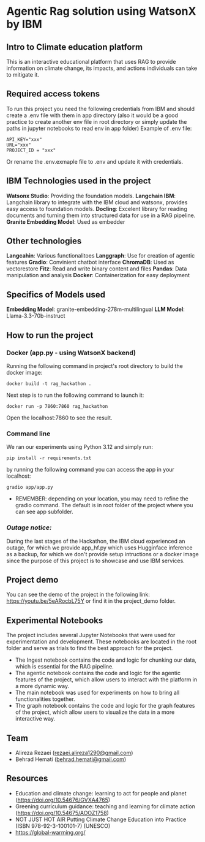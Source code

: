 # Agentic Rag solution using WatsonX by IBM
## Intro to Climate education platform
This is an interactive educational platform that uses RAG to provide information on climate change, its impacts, and actions individuals can take to mitigate it.

## Required access tokens
To  run this project you need the following credentials from IBM and should create a .env file with them in app directory (also it would be a good practice to create another env file in root directory or simply update the paths in jupyter notebooks to read env in app folder)
Example of .env file:
```
API_KEY="xxx"
URL="xxx"
PROJECT_ID = "xxx"
``` 
Or rename the .env.exmaple file to .env and update it with credentials.

## IBM Technologies used in the project

**Watsonx Studio**: Providing the foundation models.
**Langchain IBM**: Langchain library to integrate with the IBM cloud and watsonx, provides easy access to foundation models.
**Docling**: Excelent library for reading documents and turning them into structured data for use in a RAG pipeline.
**Granite Embedding Model**: Used as embedder 

## Other technologies
**Langcahin**: Various functionalitoes
**Langgraph**: Use for creation of agentic features
**Gradio**: Convinient chatbot interface
**ChromaDB**: Used as vectorestore
**Fitz**: Read and write binary content and files
**Pandas**: Data manipulation and analysis
**Docker**: Containerization for easy deployment

## Specifics of Models used
**Embedding Model**: granite-embedding-278m-multilingual
**LLM Model**: Llama-3.3-70b-instruct

## How to run the project
### Docker (app.py - using WatsonX backend)

Running the following command in project's root directory to build the docker image:
```
docker build -t rag_hackathon .      
```
Next step is to run the following command to launch it:
```
docker run -p 7860:7860 rag_hackathon
```
Open the localhost:7860 to see the result.

### Command line 

We ran our experiments using Python 3.12 and simply run:
```
pip install -r requirements.txt
```

by running the following command you can access the app in your localhost:
```
gradio app/app.py
```
* REMEMBER: depending on your location, you may need to refine the gradio command. The default is in root folder of the project where you can see app subfolder.

### *Outage notice:* 
During the last stages of the Hackathon, the IBM cloud experienced an outage, for which we provide app_hf.py which uses Hugginface inference as a backup, for which we don't provide setup intructions or a docker image since the purpose of this project is to showcase and use IBM services.
## Project demo

You can see the demo of the project in the following link: https://youtu.be/5eARocbL75Y or find it in the project_demo folder.

## Experimental Notebooks

The project includes several Jupyter Notebooks that were used for experimentation and development. These notebooks are located in the root folder and serve as trials to find the best approach for the project.
- The Ingest notebook contains the code and logic for chunking our data, which is essential for the RAG pipeline.
- The agentic notebook contains the code and logic for the agentic features of the project, which allow users to interact with the platform in a more dynamic way.
- The main notebook was used for experiments on how to bring all functionalities together.
- The graph notebook contains the code and logic for the graph features of the project, which allow users to visualize the data in a more interactive way.

## Team
- Alireza Rezaei (rezaei.alireza1290@gmail.com)
- Behrad Hemati (behrad.hemati@gmail.com)


## Resources
- Education and climate change: learning to act for people and planet (https://doi.org/10.54676/GVXA4765)
- Greening curriculum guidance: teaching and learning for climate action (https://doi.org/10.54675/AOOZ1758)
- NOT JUST HOT AIR Putting Climate Change Education into Practice (ISBN 978-92-3-100101-7) (UNESCO)
- https://global-warming.org/

